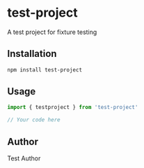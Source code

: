 # test-project

A test project for fixture testing

## Installation

```bash
npm install test-project
```

## Usage

```typescript
import { testproject } from 'test-project'

// Your code here
```

## Author

Test Author

